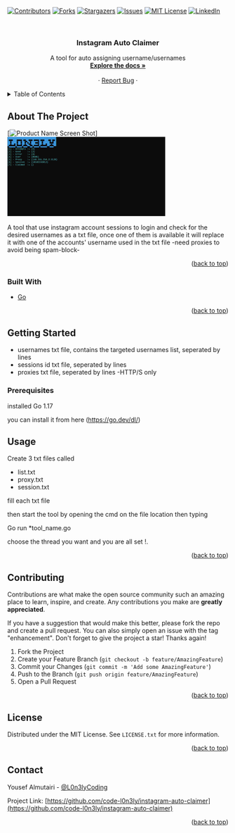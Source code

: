<div id="top"></div>
<!--
*** Thanks for checking out the Best-README-Template. If you have a suggestion
*** that would make this better, please fork the repo and create a pull request
*** or simply open an issue with the tag "enhancement".
*** Don't forget to give the project a star!
*** Thanks again! Now go create something AMAZING! :D
-->



<!-- PROJECT SHIELDS -->
<!--
*** I'm using markdown "reference style" links for readability.
*** Reference links are enclosed in brackets [ ] instead of parentheses ( ).
*** See the bottom of this document for the declaration of the reference variables
*** for contributors-url, forks-url, etc. This is an optional, concise syntax you may use.
*** https://www.markdownguide.org/basic-syntax/#reference-style-links
-->
[![Contributors][contributors-shield]][contributors-url]
[![Forks][forks-shield]][forks-url]
[![Stargazers][stars-shield]][stars-url]
[![Issues][issues-shield]][issues-url]
[![MIT License][license-shield]][license-url]
[![LinkedIn][linkedin-shield]][linkedin-url]



<!-- PROJECT LOGO -->
<br />
<div align="center">
  <a href="https://github.com/code-l0n3ly/instagram-auto-claimer">
    
  </a>

<h3 align="center">Instagram Auto Claimer</h3>

  <p align="center">
    A tool for auto assigning username/usernames
    <br />
    <a href="https://github.com/code-l0n3ly/instagram-auto-claimer"><strong>Explore the docs »</strong></a>
    <br />
    <br />
    ·
    <a href="https://github.com/code-l0n3ly/instagram-auto-claimer/issues">Report Bug</a>
    ·
  </p>
</div>



<!-- TABLE OF CONTENTS -->
<details>
  <summary>Table of Contents</summary>
  <ol>
    <li>
      <a href="#about-the-project">About The Project</a>
      <ul>
        <li><a href="#built-with">Built With</a></li>
      </ul>
    </li>
    <li>
      <a href="#getting-started">Getting Started</a>
      <ul>
        <li><a href="#prerequisites">Prerequisites</a></li>
        <li><a href="#installation">Installation</a></li>
      </ul>
    </li>
    <li><a href="#usage">Usage</a></li>
    <li><a href="#roadmap">Roadmap</a></li>
    <li><a href="#contributing">Contributing</a></li>
    <li><a href="#license">License</a></li>
    <li><a href="#contact">Contact</a></li>
    <li><a href="#acknowledgments">Acknowledgments</a></li>
  </ol>
</details>



<!-- ABOUT THE PROJECT -->
## About The Project

[![Product Name Screen Shot][product-screenshot]]<img src="image.png" alt="screenshot" width="360" height="180">

A tool that use instagram account sessions to login and check for the desired usernames as a txt file, once one of them is available it will replace it with one of the accounts' username used in the txt file -need proxies to avoid being spam-block- 
<p align="right">(<a href="#top">back to top</a>)</p>



### Built With

* [Go](https://go.dev/)


<p align="right">(<a href="#top">back to top</a>)</p>



<!-- GETTING STARTED -->
## Getting Started

* usernames txt file, contains the targeted usernames list, seperated by lines
* sessions id txt file, seperated by lines
* proxies txt file, seperated by lines -HTTP/S only

### Prerequisites

installed Go 1.17 

you can install it from here (https://go.dev/dl/)
<!--
### Installation

1. Get a free API Key at [https://example.com](https://example.com)
2. Clone the repo
   ```sh
   git clone https://github.com/code-l0n3ly/instagram-auto-claimer.git
   ```
3. Install NPM packages
   ```sh
   npm install
   ```
4. Enter your API in `config.js`
   ```js
   const API_KEY = 'ENTER YOUR API';
   ```

<p align="right">(<a href="#top">back to top</a>)</p>


-->
<!-- USAGE EXAMPLES -->
## Usage

Create 3 txt files called

* list.txt
* proxy.txt
* session.txt

fill each txt file 

then start the tool by opening the cmd on the file location then typing

Go run *tool_name.go

choose the thread you want and you are all set !.

<p align="right">(<a href="#top">back to top</a>)</p>






<!-- CONTRIBUTING -->
## Contributing

Contributions are what make the open source community such an amazing place to learn, inspire, and create. Any contributions you make are **greatly appreciated**.

If you have a suggestion that would make this better, please fork the repo and create a pull request. You can also simply open an issue with the tag "enhancement".
Don't forget to give the project a star! Thanks again!

1. Fork the Project
2. Create your Feature Branch (`git checkout -b feature/AmazingFeature`)
3. Commit your Changes (`git commit -m 'Add some AmazingFeature'`)
4. Push to the Branch (`git push origin feature/AmazingFeature`)
5. Open a Pull Request

<p align="right">(<a href="#top">back to top</a>)</p>



<!-- LICENSE -->
## License

Distributed under the MIT License. See `LICENSE.txt` for more information.

<p align="right">(<a href="#top">back to top</a>)</p>



<!-- CONTACT -->
## Contact

Yousef Almutairi - [@L0n3lyCoding](https://twitter.com/l0n3lycoding)

Project Link: [https://github.com/code-l0n3ly/instagram-auto-claimer](https://github.com/code-l0n3ly/instagram-auto-claimer)

<p align="right">(<a href="#top">back to top</a>)</p>



<!-- ACKNOWLEDGMENTS -->



<!-- MARKDOWN LINKS & IMAGES -->
<!-- https://www.markdownguide.org/basic-syntax/#reference-style-links -->
[contributors-shield]: https://img.shields.io/github/contributors/code-l0n3ly/instagram-auto-claimer.svg?style=for-the-badge
[contributors-url]: https://github.com/code-l0n3ly/instagram-auto-claimer/graphs/contributors
[forks-shield]: https://img.shields.io/github/forks/code-l0n3ly/instagram-auto-claimer.svg?style=for-the-badge
[forks-url]: https://github.com/code-l0n3ly/instagram-auto-claimer/network/members
[stars-shield]: https://img.shields.io/github/stars/code-l0n3ly/instagram-auto-claimer.svg?style=for-the-badge
[stars-url]: https://github.com/code-l0n3ly/instagram-auto-claimer/stargazers
[issues-shield]: https://img.shields.io/github/issues/code-l0n3ly/instagram-auto-claimer.svg?style=for-the-badge
[issues-url]: https://github.com/code-l0n3ly/instagram-auto-claimer/issues
[license-shield]: https://img.shields.io/github/license/code-l0n3ly/instagram-auto-claimer.svg?style=for-the-badge
[license-url]: https://github.com/code-l0n3ly/instagram-auto-claimer/blob/master/LICENSE.txt
[linkedin-shield]: https://img.shields.io/badge/-LinkedIn-black.svg?style=for-the-badge&logo=linkedin&colorB=555
[linkedin-url]: https://linkedin.com/in/yousef-almutairi-aa5b25204
[product-screenshot]: images/screenshot.png
